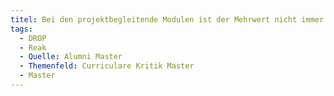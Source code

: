 ```yaml
---
titel: Bei den projektbegleitende Modulen ist der Mehrwert nicht immer erkennbar
tags:
  - DROP
  - Reak
  - Quelle: Alumni Master
  - Themenfeld: Curriculare Kritik Master
  - Master
---
```

